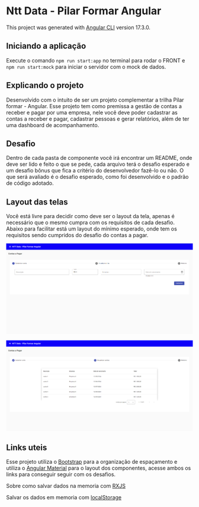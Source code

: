 # Ntt Data  - Pilar Formar Angular

This project was generated with [Angular CLI](https://github.com/angular/angular-cli) version 17.3.0.

## Iniciando a aplicação

Execute o comando `npm run start:app` no terminal para rodar o FRONT e `npm run start:mock` para iniciar o servidor com o mock de dados.

## Explicando o projeto

Desenvolvido com o intuito de ser um projeto complementar a trilha Pilar formar - Angular. Esse projeto tem como premissa a gestão de contas a receber e pagar por uma empresa, nele você deve poder cadastrar as contas a receber e pagar, cadastrar pessoas e gerar relatórios, além de ter uma dashboard de acompanhamento.

## Desafio

Dentro de cada pasta de componente você irá encontrar um README, onde deve ser lido e feito o que se pede, cada arquivo terá o desafio esperado e um desafio bônus que fica a critério do desenvolvedor fazê-lo ou não. O que será avaliado é o desafio esperado, como foi desenvolvido e o padrão de código adotado.



## Layout das telas


Você está livre para decidir como deve ser o layout da tela, apenas é necessário que o mesmo cumpra com os requisitos de cada desafio.
Abaixo para facilitar está um layout do mínimo esperado, onde tem os requisitos sendo cumpridos do desafio do contas a pagar.



![alt text](./src/assets/layout-esperado/conta-a-pagar-cadastro.png)


![alt1 text](./src/assets/layout-esperado/conta-a-pagar-tabela.png)


## Links uteis

Esse projeto utiliza o [Bootstrap](https://getbootstrap.com/docs/4.0/layout/grid/) para a organização de espaçamento e utiliza o [Angular Material](https://material.angular.io/components/categories) para o layout dos componentes, acesse ambos os links para conseguir seguir com os desafios.

Sobre como salvar dados na memoria com [RXJS](https://angular.io/guide/rx-library)


Salvar os dados em memoria com [localStorage](https://warcontent.com/angular-localstorage/)